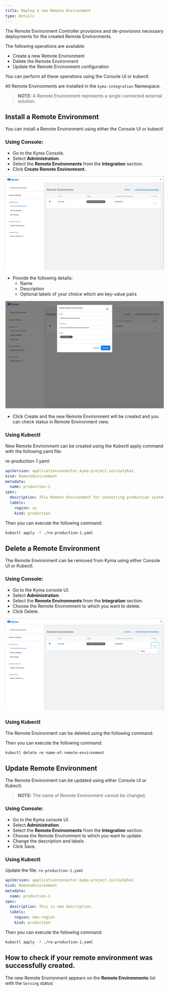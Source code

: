 ```yaml
---
title: Deploy a new Remote Environment
type: Details
---
```


The Remote Environment Controller provisions and de-provisions necessary deployments for the created Remote Environments.

The following operations are available:

- Create a new Remote Environment
- Delete the Remote Environment
- Update the Remote Environment configuration

You can perform all these operations using the Console UI or kubectl.


All Remote Environments are installed in the `kyma-integration` Namespace.

>**NOTE:** A Remote Environment represents a single connected external solution.


## Install a Remote Environment

You can install a Remote Environment using either the Console UI or kubectl

### Using Console:

- Go to the Kyma Console.
- Select **Administration**.
- Select the **Remote Environments** from the **Integration** section.
- Click **Create Remote Environment**..

![Add RE](./assets/create-re.png)

- Provide the following details:
    - Name
    - Description
    - Optional labels of your choice which are key-value pairs
   
![Update RE](./assets/edit-re.png)

 - Click Create and the new Remote Environment will be created and you can check status in Remote Environment view.
 

### Using Kubectl

New Remote Environment can be created using the Kubectl apply command with the following yaml file:

re-production-1.yaml:

``` yaml
apiVersion: applicationconnector.kyma-project.io/v1alpha1
kind: RemoteEnvironment
metadata:
  name: production-1
spec:
  description: This Remote Environment for connecting production system 1.
  labels:
    region: us
    kind: production
```

Then you can execute the following command:

``` bash
kubectl apply -f ./re-production-1.yaml
```

## Delete a Remote Environment

The Remote Environment can be removed from Kyma using either Console UI or Kubectl.

### Using Console:

- Go to the Kyma console UI.
- Select **Administration**.
- Select the **Remote Environments** from the **Integration** section.
- Choose the Remote Environment to which you want to delete.
- Click Delete.

![Delete RE](./assets/delete-re.png)
 

### Using Kubectl

The Remote Environment can be deleted using the following command:

Then you can execute the following command:

```bash
kubectl delete re name-of-remote-environment
```

## Update Remote Environment

The Remote Environment can be updated using either Console UI or Kubectl.

>**NOTE:** The name of Remote Environment cannot be changed.

### Using Console:

- Go to the Kyma console UI.
- Select **Administration**.
- Select the **Remote Environments** from the **Integration** section.
- Choose the Remote Environment to which you want to update.
- Change the description and labels
- Click Save.

### Using Kubectl

Update the file: `re-production-1.yaml`

``` yaml
apiVersion: applicationconnector.kyma-project.io/v1alpha1
kind: RemoteEnvironment
metadata:
  name: production-1
spec:
  description: This is new description.
  labels:
    region: new-region
    kind: production
```

Then you can execute the following command:

``` bash
kubectl apply -f ./re-production-1.yaml
```

## How to check if your remote environment was successfully created.

The new Remote Environment appears on the **Remote Environments** list with the `Serving` status`
